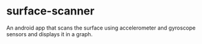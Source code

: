 # surface-scanner
An android app that scans the surface using accelerometer and gyroscope sensors and displays it in a graph.
